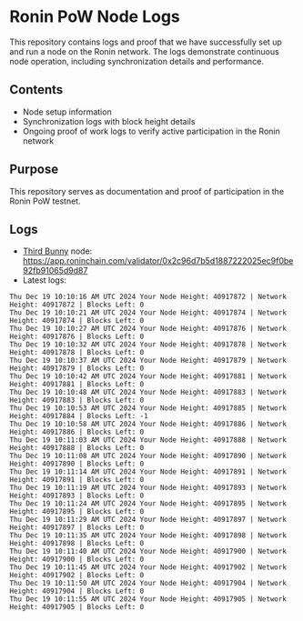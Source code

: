 # Ronin PoW Node Logs

This repository contains logs and proof that we have successfully set up and run a node on the Ronin network. The logs demonstrate continuous node operation, including synchronization details and performance.

## Contents

- Node setup information
- Synchronization logs with block height details
- Ongoing proof of work logs to verify active participation in the Ronin network

## Purpose

This repository serves as documentation and proof of participation in the Ronin PoW testnet.

## Logs

- [Third Bunny](https://thirdbunny.xyz/) node: https://app.roninchain.com/validator/0x2c96d7b5d1887222025ec9f0be92fb91065d9d87
- Latest logs:
```
Thu Dec 19 10:10:16 AM UTC 2024 Your Node Height: 40917872 | Network Height: 40917872 | Blocks Left: 0
Thu Dec 19 10:10:21 AM UTC 2024 Your Node Height: 40917874 | Network Height: 40917874 | Blocks Left: 0
Thu Dec 19 10:10:27 AM UTC 2024 Your Node Height: 40917876 | Network Height: 40917876 | Blocks Left: 0
Thu Dec 19 10:10:32 AM UTC 2024 Your Node Height: 40917878 | Network Height: 40917878 | Blocks Left: 0
Thu Dec 19 10:10:37 AM UTC 2024 Your Node Height: 40917879 | Network Height: 40917879 | Blocks Left: 0
Thu Dec 19 10:10:42 AM UTC 2024 Your Node Height: 40917881 | Network Height: 40917881 | Blocks Left: 0
Thu Dec 19 10:10:48 AM UTC 2024 Your Node Height: 40917883 | Network Height: 40917883 | Blocks Left: 0
Thu Dec 19 10:10:53 AM UTC 2024 Your Node Height: 40917885 | Network Height: 40917884 | Blocks Left: -1
Thu Dec 19 10:10:58 AM UTC 2024 Your Node Height: 40917886 | Network Height: 40917886 | Blocks Left: 0
Thu Dec 19 10:11:03 AM UTC 2024 Your Node Height: 40917888 | Network Height: 40917888 | Blocks Left: 0
Thu Dec 19 10:11:08 AM UTC 2024 Your Node Height: 40917890 | Network Height: 40917890 | Blocks Left: 0
Thu Dec 19 10:11:14 AM UTC 2024 Your Node Height: 40917891 | Network Height: 40917891 | Blocks Left: 0
Thu Dec 19 10:11:19 AM UTC 2024 Your Node Height: 40917893 | Network Height: 40917893 | Blocks Left: 0
Thu Dec 19 10:11:24 AM UTC 2024 Your Node Height: 40917895 | Network Height: 40917895 | Blocks Left: 0
Thu Dec 19 10:11:29 AM UTC 2024 Your Node Height: 40917897 | Network Height: 40917897 | Blocks Left: 0
Thu Dec 19 10:11:35 AM UTC 2024 Your Node Height: 40917898 | Network Height: 40917898 | Blocks Left: 0
Thu Dec 19 10:11:40 AM UTC 2024 Your Node Height: 40917900 | Network Height: 40917900 | Blocks Left: 0
Thu Dec 19 10:11:45 AM UTC 2024 Your Node Height: 40917902 | Network Height: 40917902 | Blocks Left: 0
Thu Dec 19 10:11:50 AM UTC 2024 Your Node Height: 40917904 | Network Height: 40917904 | Blocks Left: 0
Thu Dec 19 10:11:55 AM UTC 2024 Your Node Height: 40917905 | Network Height: 40917905 | Blocks Left: 0
```
